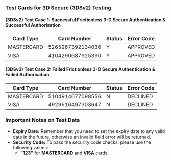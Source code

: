 ### Test Cards for 3D Secure (3DSv2) Testing
#### (3DSv2) Test Case 1: Successful Frictionless 3-D Secure Authentication & Successful Authorisation
| Card Type | Card Number          | Status | Error Code |
|-----------|-----------------------|---------|-------------|
| MASTERCARD| 5265967392134036      | Y       | APPROVED    |
| VISA      | 4104290687925390      | Y       | APPROVED    |

 <!-- **Success Cards Test case 1:**
![alt text](image-1.png)

![alt text](image.png) -->


#### (3DSv2) Test Case 2: Failed Frictionless 3-D Secure Authentication & Failed Authorisation
| Card Type | Card Number          | Status | Error Code |
|-----------|-----------------------|---------|-------------|
| MASTERCARD| 5104914677098556      | N       | DECLINED|
| VISA      | 4929616497303647      | N       | DECLINED |

 <!-- **Failed Cards Test case 1:** -->


<!-- ### Naira Card Integration Test Cards

Use the following test cards for Mastercard, Visa, and Discover when testing Naira (NGN) payments:

| Card Type   | Card Number         | Expiry  | Status     | Notes         |
|-------------|---------------------|---------|------------|---------------|
| MASTERCARD  | 5123450000000008    | 01/39   | APPROVED   | Test approval |
| MASTERCARD  | 2223000000000007    | 01/39   | APPROVED   | Test approval |
| MASTERCARD  | 5111111111111118    | 05/39   | DECLINED   | Test decline  |
| MASTERCARD  | 2223000000000023    | 04/27   | EXPIRED    | Expired card  |
| VISA        | 4508750015741019    | 01/39   | APPROVED   | Test approval |
| VISA        | 4012000033330026    | 05/39   | DECLINED   | Test decline  |
| DISCOVER    | 6011003179988686    | 01/39   | APPROVED   | Test approval |
| DISCOVER    | 6011963280099774    | 05/39   | DECLINED   | Test decline  |


#### Naira Card Status Codes

| Code | Meaning         |
|------|----------------|
| 100  | MATCH          |
| 101  | NOT_PROCESSED  |
| 102  | NO_MATCH       |


> **Note:**  
> - Use the appropriate expiry date to simulate approved, declined, or expired card scenarios.
> - For security code, use **"100"** for Mastercard, Visa, and Discover.
> - These cards are for Naira (NGN) integration testing only. -->



### Important Notes on Test Data
- **Expiry Date:** Remember that you need to set the expiry date to any valid date in the future, otherwise an invalid field error will be returned.
- **Security Code:** To pass the security code checks, please use the following values:
  - **"123"** for  **MASTERCARD** and **VISA** cards.
  <!-- - **"1234"** for **AMEX** cards. -->
